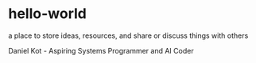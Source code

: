 # hello-world
a place to store ideas, resources, and share or discuss things with others

Daniel Kot - Aspiring Systems Programmer and AI Coder
